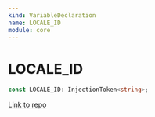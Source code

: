 ```yaml
---
kind: VariableDeclaration
name: LOCALE_ID
module: core
---
```


# LOCALE_ID

```ts
const LOCALE_ID: InjectionToken<string>;
```

[Link to repo](https://github.com/timdeschryver/angular/blob/master/packages/core/src/i18n/tokens.ts#L33-L33)
